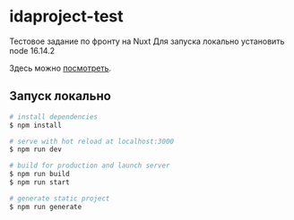 # idaproject-test

Тестовое задание по фронту на Nuxt
Для запуска локально установить node 16.14.2

Здесь можно [посмотреть](https://works.denisobolevich.ru/idaproject-test/).

## Запуск локально

```bash
# install dependencies
$ npm install

# serve with hot reload at localhost:3000
$ npm run dev

# build for production and launch server
$ npm run build
$ npm run start

# generate static project
$ npm run generate
```
